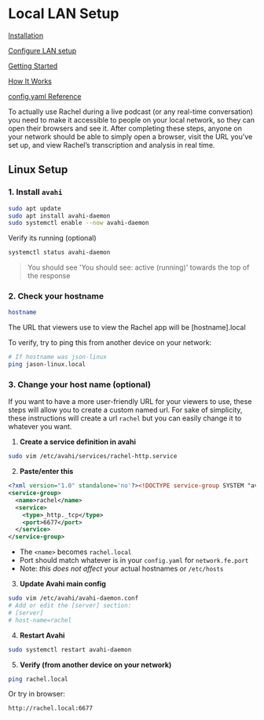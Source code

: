 # Local LAN Setup

[Installation](install.md)

[Configure LAN setup](lan_setup.md)

[Getting Started](getting_started.md)

[How It Works](how_it_works.md)

[config.yaml Reference](docs/config.md)

To actually use Rachel during a live podcast (or any real-time conversation) you need to make it accessible to people on your local network, so they can open their browsers and see it. After completing these steps, anyone on your network should be able to simply open a browser, visit the URL you've set up, and view Rachel’s transcription and analysis in real time.

## Linux Setup

### 1. Install `avahi`
```bash
sudo apt update
sudo apt install avahi-daemon
sudo systemctl enable --now avahi-daemon
```

Verify its running (optional)
```bash
systemctl status avahi-daemon
```
> You should see 'You should see: active (running)' towards the top of the response

### 2. Check your hostname
```bash
hostname
```

The URL that viewers use to view the Rachel app will be [hostname].local

To verify, try to ping this from another device on your network:
```bash
# If hostname was json-linux
ping jason-linux.local
```

### 3. Change your host name (optional)
If you want to have a more user-friendly URL for your viewers to use, these steps will allow you to create a custom named url. For sake of simplicity, these instructions will create a url `rachel` but you can easily change it to whatever you want.

1. **Create a service definition in avahi**
```bash
sudo vim /etc/avahi/services/rachel-http.service
```

2. **Paste/enter this**
```xml
<?xml version="1.0" standalone='no'?><!DOCTYPE service-group SYSTEM "avahi-service.dtd">
<service-group>
  <name>rachel</name>
  <service>
    <type>_http._tcp</type>
    <port>6677</port>
  </service>
</service-group>
```
- The `<name>` becomes `rachel.local`
- Port should match whatever is in your `config.yaml` for `network.fe.port`
- Note: _this does not affect_ your actual hostnames or `/etc/hosts`

3. **Update Avahi main config**
```bash
sudo vim /etc/avahi/avahi-daemon.conf
# Add or edit the [server] section:
# [server]
# host-name=rachel
```
4. **Restart Avahi**
```bash
sudo systemctl restart avahi-daemon
```

5. **Verify (from another device on your network)**
```bash
ping rachel.local
```

Or try in browser:
```bash
http://rachel.local:6677
```

